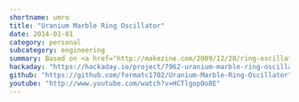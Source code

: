 ```yaml
---
shortname: umro
title: "Uranium Marble Ring Oscillator"
date: 2014-01-01
category: personal
subcategory: engineering
summary: Based on <a href="http://makezine.com/2009/12/28/ring-oscillator-pendant/" target="_blank">this design</a>.
hackaday: "https://hackaday.io/project/7962-uranium-marble-ring-oscillator"
github: "https://github.com/formatc1702/Uranium-Marble-Ring-Oscillator"
youtube: "http://www.youtube.com/watch?v=HCTlgopOo8E"
---
```

